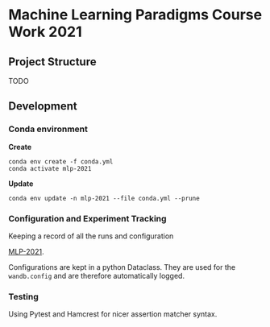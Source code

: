# Machine Learning Paradigms Course Work 2021

## Project Structure

TODO

## Development

### Conda environment

**Create**

    conda env create -f conda.yml
    conda activate mlp-2021

**Update**

    conda env update -n mlp-2021 --file conda.yml --prune

### Configuration and Experiment Tracking

Keeping a record of all the runs and configuration

[MLP-2021](https://wandb.ai/idegen/mlp-2021).

Configurations are kept in a python Dataclass. They are used for the `wandb.config` and 
are therefore automatically logged.

### Testing

Using Pytest and Hamcrest for nicer assertion matcher syntax.
